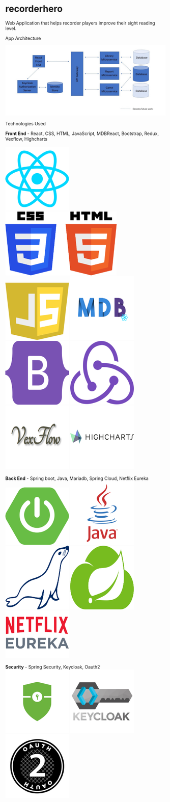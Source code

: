 # recorderhero
Web Application that helps recorder players improve their sight reading level.

App Architecture

<img src="/TechnologiesUsedImages/Slide2.jpg" >



Technologies Used

<b>Front End</b> - React, CSS, HTML, JavaScript, MDBReact, Bootstrap, Redux, Vexflow, Highcharts
</br></br>
<img src="/TechnologiesUsedImages/Reactjs-icon-vector-01.svg" width="200" height="200">
<img src="/TechnologiesUsedImages/CSS3_and_HTML5_logos_and_wordmarks.svg" width="350" height="200">
<img src="/TechnologiesUsedImages/javascript-seeklogo.com.svg" width="200" height="180">
<img src="/TechnologiesUsedImages/mdb-react2.png" width="200"  height="200">
<img src="/TechnologiesUsedImages/bootstrap.svg" width="200" height="200">
<img src="/TechnologiesUsedImages/redux.svg" width="200" height="200" >
<img src="/TechnologiesUsedImages/vexflow2.PNG" width="200" height="200" >
<img src="/TechnologiesUsedImages/highcharts.png" width="200" height="200" >
</br></br>
<b>Back End</b> - Spring boot, Java, Mariadb, Spring Cloud, Netflix Eureka</br>
<img src="/TechnologiesUsedImages/springboot.png" width="200" height="180">
<img src="/TechnologiesUsedImages/java.svg" width="200" height="200">
<img src="/TechnologiesUsedImages/mariadb.svg" width="200" height="200" >
<img src="/TechnologiesUsedImages/springcloudvector.svg" width="200" height="200" >
<img src="/TechnologiesUsedImages/netflixeureka.png" width="200"  >
</br></br>
<b>Security</b> - Spring Security, Keycloak, Oauth2</br>
<img src="/TechnologiesUsedImages/spring_security.png" width="200" height="200">
<img src="/TechnologiesUsedImages/keycloak.png" width="200" height="200" >
<img src="/TechnologiesUsedImages/oauth2_logo.svg" width="200" height="200">


